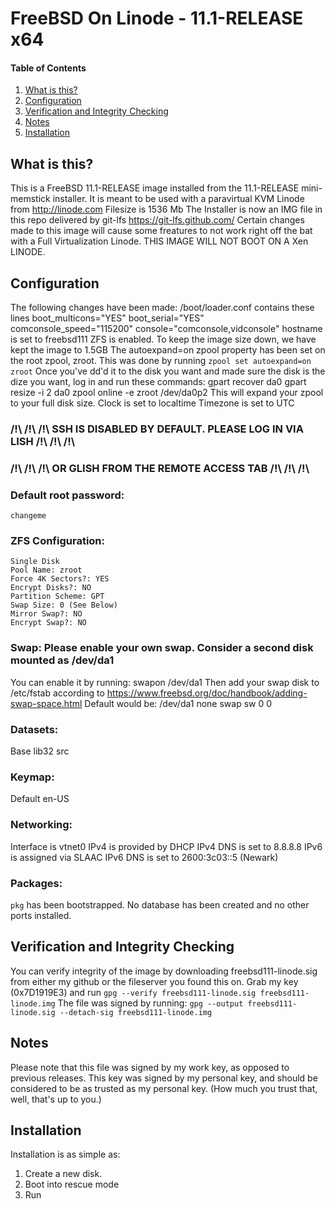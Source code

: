 # FreeBSD On Linode - 11.1-RELEASE x64

#### Table of Contents

1. [What is this?](#what-is-this)
2. [Configuration](#configuration)
3. [Verification and Integrity Checking](#verification-and-integrity-checking)
4. [Notes](#notes)
5. [Installation](#installation)

## What is this?

This is a FreeBSD 11.1-RELEASE image installed from the 11.1-RELEASE
mini-memstick installer. It is meant to be used with a paravirtual 
KVM Linode from http://linode.com
Filesize is 1536 Mb
The Installer is now an IMG file in this repo delivered by git-lfs
https://git-lfs.github.com/
Certain changes made to this image will cause some freatures to not
work right off the bat with a Full Virtualization Linode.
THIS IMAGE WILL NOT BOOT ON A Xen LINODE.

## Configuration

The following changes have been made:
/boot/loader.conf contains these lines
	boot_multicons="YES"
	boot_serial="YES"
	comconsole_speed="115200"
	console="comconsole,vidconsole"
hostname is set to freebsd111
ZFS is enabled. To keep the image size down, we have kept the image to 1.5GB
The autoexpand=on zpool property has been set on the root zpool, zroot.
This was done by running `zpool set autoexpand=on zroot`
Once you've dd'd it to the disk you want and made sure the disk is the dize
you want, log in and run these commands:
	gpart recover da0
	gpart resize -i 2 da0
	zpool online -e zroot /dev/da0p2
This will expand your zpool to your full disk size.
Clock is set to localtime
Timezone is set to UTC

###	/!\ /!\ /!\ SSH IS DISABLED BY DEFAULT. PLEASE LOG IN VIA LISH /!\ /!\ /!\
###	/!\ /!\ /!\  OR GLISH  FROM THE REMOTE ACCESS TAB /!\ /!\ /!\
	
### Default root password: 
	changeme

	
### ZFS Configuration:
	Single Disk
	Pool Name: zroot
	Force 4K Sectors?: YES
	Encrypt Disks?: NO
	Partition Scheme: GPT
	Swap Size: 0 (See Below)
	Mirror Swap?: NO
	Encrypt Swap?: NO
	
### Swap: Please enable your own swap. Consider a second disk mounted as /dev/da1
You can enable it by running:
	swapon /dev/da1
Then add your swap disk to /etc/fstab according to https://www.freebsd.org/doc/handbook/adding-swap-space.html
Default would be:
	/dev/da1	none	swap	sw	0	0

### Datasets:
Base
lib32
src

### Keymap:
Default en-US

### Networking:
Interface is vtnet0
IPv4 is provided by DHCP
IPv4 DNS is set to 8.8.8.8
IPv6 is assigned via SLAAC
IPv6 DNS is set to 2600:3c03::5 (Newark)

### Packages:
`pkg` has been bootstrapped. No database has been created and no other ports installed.

## Verification and Integrity Checking
	
You can verify integrity of the image by downloading freebsd111-linode.sig
from either my github or the fileserver you found this on.
Grab my key (0x7D1919E3) and run `gpg --verify freebsd111-linode.sig freebsd111-linode.img`
The file was signed by running:
`gpg --output freebsd111-linode.sig --detach-sig freebsd111-linode.img`

## Notes

Please note that this file was signed by my work key, as opposed to previous releases.
This key was signed by my personal key, and should be considered to be as trusted as my personal key. 
(How much you trust that, well, that's up to you.)

## Installation

Installation is as simple as:
1. Create a new disk.
2. Boot into rescue mode
3. Run

